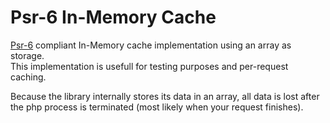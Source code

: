 # Psr-6 In-Memory Cache

[Psr-6](https://www.php-fig.org/psr/psr-6/) compliant In-Memory cache implementation using an array as storage. <br/>
This implementation is usefull for testing purposes and per-request caching.

Because the library internally stores its data in an array, all data is lost after the php process is terminated (most likely when your request finishes).
